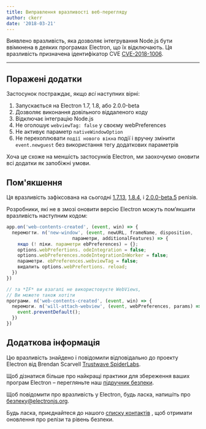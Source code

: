 ```yaml
---
title: Виправлення вразливості веб-перегляду
author: ckerr
date: '2018-03-21'
---
```


Виявлено вразливість, яка дозволяє інтегрування Node.js бути ввімкнена в деяких програмах Electron, що їх відключають. Ця вразливість призначена ідентифікатор CVE [CVE-2018-1006](https://cve.mitre.org/cgi-bin/cvename.cgi?name=CVE-2018-1000136).

---

## Поражені додатки

Застосунок постраждає, якщо *всі* наступних вірні:

 1. Запускається на Electron 1.7, 1.8, або 2.0.0-beta
 2. Дозволяє виконання довільного віддаленого коду
 3. Відключає інтеграцію Node.js
 4. Не оголошує `webviewTag: false` у своєму webPreferences
 5. Не активує параметр `nativeWindowOption`
 6. Не перехоплювати `події нового вікна` події і вручну змінити `event.newguest` без використання тегу додаткових параметрів

Хоча це схоже на меншість застосунків Electron, ми заохочуємо оновити всі додатки як запобіжні умови.

## Пом'якшення

Ця вразливість зафіксована на сьогодні [1.7.13](https://github.com/electron/electron/releases/tag/v1.7.13), [1.8.4](https://github.com/electron/electron/releases/tag/v1.8.4), і [2.0.0-beta.5](https://github.com/electron/electron/releases/tag/v2.0.0-beta.5) релізів.

Розробники, які не в змозі оновити версію Electron можуть пом’якшити вразливість наступним кодом:

```js
app.on('web-contents-created', (event, win) => {
  перемогти. n('new-window', (event, newURL, frameName, disposition,
                        параметри, additionalFeatures) => {
    якщо (! піки. параметри ebPreferences) = {};
    options.webPrefertions. odeIntegration = false;
    options.webPreferences.nodeIntegrationInWorker = false;
    параметри. ebPreferences.webviewTag = false;
    видалить options.webPrefertions. reload;
  })
})

// та *IF* ви взагалі не використовуєте WebViews,
// Ви можете також хотіти
програми. n('web-contents-created', (event, win) => {
  перемоги. n('will-attach-webview', (event, webPreferences, params) => {
    event.preventDefault();
  })
})
```

## Додаткова інформація

Цю вразливість знайдено і повідомили відповідально до проекту Electron від Brendan Scarvell [Trustwave SpiderLabs](https://www.trustwave.com/Company/SpiderLabs/).

Щоб дізнатися більше про найкращі практики для збереження ваших програм Electron – перегляньте наш [підручник безпеки](https://electronjs.org/docs/tutorial/security).

Щоб повідомити про вразливість у Electron, будь ласка, напишіть про безпеку@electronjs.org.

Будь ласка, приєднайтеся до нашого [списку контактів](https://groups.google.com/forum/#!forum/electronjs) , щоб отримати оновлення про релізи та рівень безпеки.


